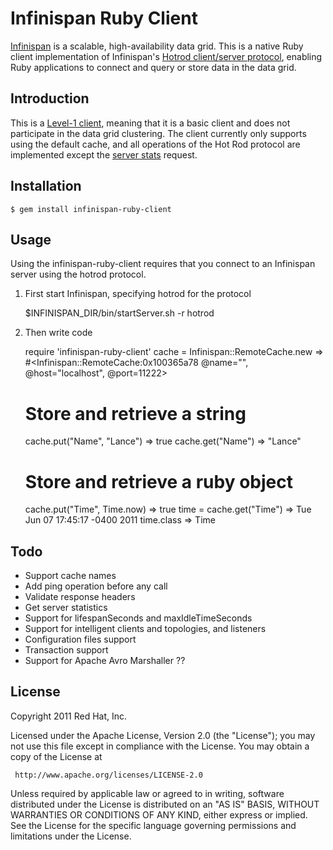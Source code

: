 # Infinispan Ruby Client

[Infinispan](http://www.jboss.org/infinispan) is a scalable, high-availability
data grid.  This is a native Ruby client implementation of Infinispan's [Hotrod
client/server protocol](http://community.jboss.org/docs/DOC-14421), enabling
Ruby applications to connect and query or store data in the data grid.

## Introduction

This is a [Level-1
client](http://community.jboss.org/wiki/HotRodProtocol#Client_Intelligence_1_byte),
meaning that it is a basic client and does not participate in the data grid
clustering.  The client currently only supports using the default cache, and
all operations of the Hot Rod protocol are implemented except the [server
stats](http://community.jboss.org/wiki/HotRodProtocol#stats_request)
request.  

## Installation

    $ gem install infinispan-ruby-client

## Usage

Using the infinispan-ruby-client requires that you connect to an Infinispan
server using the hotrod protocol.  

1) First start Infinispan, specifying hotrod for the protocol 

    $INFINISPAN_DIR/bin/startServer.sh -r hotrod

2) Then write code

    require 'infinispan-ruby-client'
    cache = Infinispan::RemoteCache.new => #<Infinispan::RemoteCache:0x100365a78 @name="", @host="localhost", @port=11222> 

    # Store and retrieve a string
    cache.put("Name", "Lance") => true 
    cache.get("Name") => "Lance" 

    # Store and retrieve a ruby object
    cache.put("Time", Time.now) => true
    time = cache.get("Time") => Tue Jun 07 17:45:17 -0400 2011
    time.class => Time


## Todo
* Support cache names 
* Add ping operation before any call
* Validate response headers
* Get server statistics
* Support for  lifespanSeconds and maxIdleTimeSeconds
* Support for intelligent clients and topologies, and listeners
* Configuration files support
* Transaction support 
* Support for Apache Avro Marshaller ??


## License
Copyright 2011 Red Hat, Inc.

Licensed under the Apache License, Version 2.0 (the "License");
you may not use this file except in compliance with the License.
You may obtain a copy of the License at

     http://www.apache.org/licenses/LICENSE-2.0

Unless required by applicable law or agreed to in writing, software
distributed under the License is distributed on an "AS IS" BASIS,
WITHOUT WARRANTIES OR CONDITIONS OF ANY KIND, either express or implied.
See the License for the specific language governing permissions and
limitations under the License.


